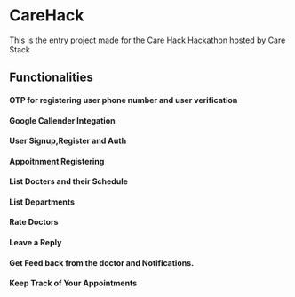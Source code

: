 # CareHack
This is the entry project made for the Care Hack Hackathon hosted by  Care Stack
## Functionalities
#### OTP for registering user phone number and user verification    
#### Google Callender Integation  
#### User Signup,Register and Auth  
#### Appoitnment Registering  
#### List Docters and their Schedule  
#### List Departments  
#### Rate Doctors  
#### Leave a Reply   
#### Get Feed back from the doctor and Notifications.  
#### Keep Track of Your Appointments  
